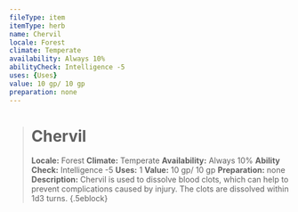 ```yaml
---
fileType: item
itemType: herb
name: Chervil
locale: Forest
climate: Temperate
availability: Always 10%
abilityCheck: Intelligence -5
uses: {Uses}
value: 10 gp/ 10 gp
preparation: none
---
```

>#  Chervil
>
> **Locale:** Forest
> **Climate:** Temperate
> **Availability:** Always 10%
> **Ability Check:** Intelligence -5
> **Uses:** 1
> **Value:** 10 gp/ 10 gp
> **Preparation:** none
> **Description:** Chervil is used to dissolve blood clots, which can help to prevent complications caused by injury. The clots are dissolved within 1d3 turns.
{.5eblock}

